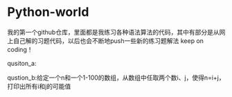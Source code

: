 # Python-world
我的第一个github仓库，里面都是我练习各种语法算法的代码，其中有部分是从网上自己解的习题代码，以后也会不断地push一些新的练习题解法
keep on coding！

qusiton_a:

qustion_b:给定一个n和一个1-100的数组，从数组中任取两个数i、j，使得n=i+j，打印出所有i和j的可能值
